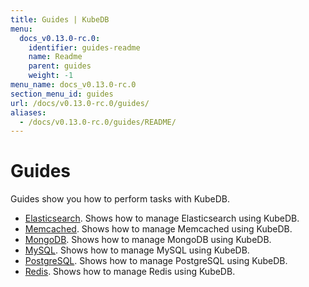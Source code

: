 ```yaml
---
title: Guides | KubeDB
menu:
  docs_v0.13.0-rc.0:
    identifier: guides-readme
    name: Readme
    parent: guides
    weight: -1
menu_name: docs_v0.13.0-rc.0
section_menu_id: guides
url: /docs/v0.13.0-rc.0/guides/
aliases:
  - /docs/v0.13.0-rc.0/guides/README/
---
```


# Guides

Guides show you how to perform tasks with KubeDB.

- [Elasticsearch](/docs/guides/elasticsearch/README.md). Shows how to manage Elasticsearch using KubeDB.
- [Memcached](/docs/guides/memcached/README.md). Shows how to manage Memcached using KubeDB.
- [MongoDB](/docs/guides/mongodb/README.md). Shows how to manage MongoDB using KubeDB.
- [MySQL](/docs/guides/mysql/README.md). Shows how to manage MySQL using KubeDB.
- [PostgreSQL](/docs/guides/postgres/README.md). Shows how to manage PostgreSQL using KubeDB.
- [Redis](/docs/guides/redis/README.md). Shows how to manage Redis using KubeDB.
